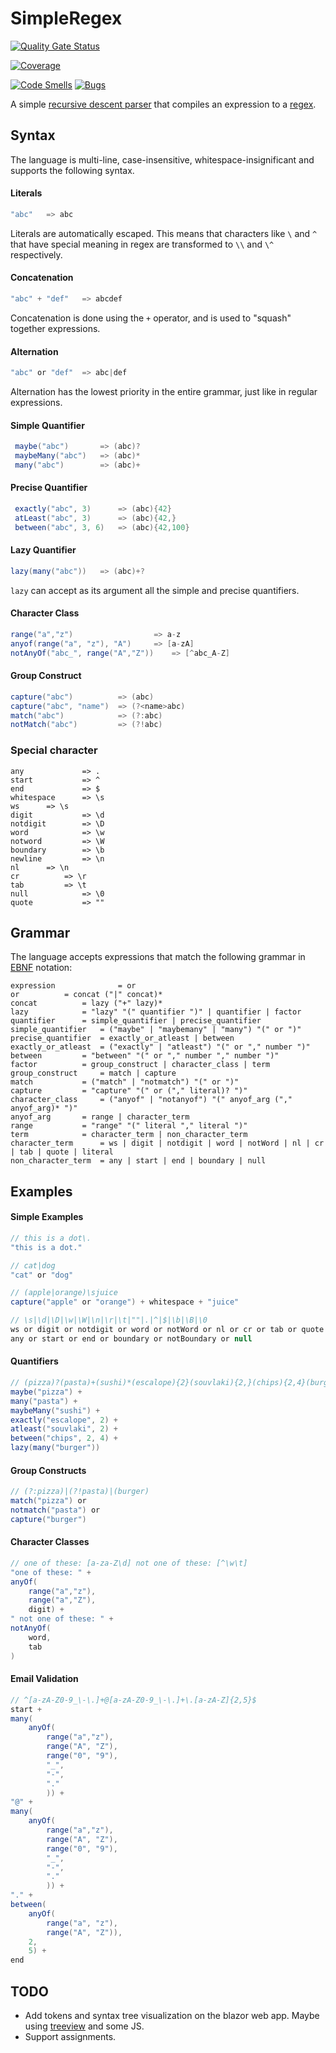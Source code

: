 # SimpleRegex

[![Quality Gate Status](https://sonarcloud.io/api/project_badges/measure?project=gregpedis_simpleregex&metric=alert_status)](https://sonarcloud.io/summary/new_code?id=gregpedis_simpleregex)

[![Coverage](https://sonarcloud.io/api/project_badges/measure?project=gregpedis_simpleregex&metric=coverage)](https://sonarcloud.io/summary/new_code?id=gregpedis_simpleregex)

[![Code Smells](https://sonarcloud.io/api/project_badges/measure?project=gregpedis_simpleregex&metric=code_smells)](https://sonarcloud.io/summary/new_code?id=gregpedis_simpleregex)
[![Bugs](https://sonarcloud.io/api/project_badges/measure?project=gregpedis_simpleregex&metric=bugs)](https://sonarcloud.io/summary/new_code?id=gregpedis_simpleregex)

A simple [recursive descent parser](https://en.wikipedia.org/wiki/Recursive_descent_parser) that compiles an expression to a [regex](https://en.wikipedia.org/wiki/Regular_expression).

## Syntax

The language is multi-line, case-insensitive, whitespace-insignificant and supports the following syntax.

#### Literals

```csharp
"abc"   => abc
```

Literals are automatically escaped. This means that characters like `\` and `^` that have special meaning in regex are transformed to `\\` and `\^` respectively.

#### Concatenation

```csharp
"abc" + "def"   => abcdef
```

Concatenation is done using the `+` operator, and is used to "squash" together expressions.

#### Alternation

```csharp
"abc" or "def"  => abc|def
```

Alternation has the lowest priority in the entire grammar, just like in regular expressions.

#### Simple Quantifier

```csharp
 maybe("abc")       => (abc)?
 maybeMany("abc")   => (abc)*
 many("abc")        => (abc)+
 ```

#### Precise Quantifier

```csharp
 exactly("abc", 3)      => (abc){42}
 atLeast("abc", 3)      => (abc){42,}
 between("abc", 3, 6)   => (abc){42,100}
 ```

 #### Lazy Quantifier

```csharp
lazy(many("abc"))   => (abc)+?
```

`lazy` can accept as its argument all the simple and precise quantifiers.

#### Character Class

```csharp
range("a","z")		            => a-z
anyof(range("a", "z"), "A")	    => [a-zA]
notAnyOf("abc_", range("A","Z"))    => [^abc_A-Z]
```

#### Group Construct

```csharp
capture("abc")          => (abc)
capture("abc", "name")  => (?<name>abc)
match("abc")            => (?:abc)
notMatch("abc")         => (?!abc)
```

### Special character

```
any             => .
start           => ^
end             => $
whitespace      => \s
ws		=> \s
digit	        => \d
notdigit        => \D
word	        => \w
notword         => \W
boundary        => \b
newline	        => \n
nl		=> \n
cr	        => \r
tab	        => \t
null	        => \0
quote	        => ""
```

## Grammar

The language accepts expressions that match the following grammar in [EBNF](https://en.wikipedia.org/wiki/Extended_Backus%E2%80%93Naur_form) notation:

```ebnf
expression              = or
or			= concat ("|" concat)*
concat			= lazy ("+" lazy)*
lazy			= "lazy" "(" quantifier ")" | quantifier | factor
quantifier		= simple_quantifier | precise_quantifier
simple_quantifier	= ("maybe" | "maybemany" | "many") "(" or ")"
precise_quantifier	= exactly_or_atleast | between
exactly_or_atleast	= ("exactly" | "atleast") "(" or "," number ")"
between			= "between" "(" or "," number "," number ")"
factor			= group_construct | character_class | term
group_construct		= match | capture
match			= ("match" | "notmatch") "(" or ")"
capture			= "capture" "(" or ("," literal)? ")"
character_class		= ("anyof" | "notanyof") "(" anyof_arg ("," anyof_arg)* ")"
anyof_arg		= range | character_term
range			= "range" "(" literal "," literal ")"
term			= character_term | non_character_term
character_term		= ws | digit | notdigit | word | notWord | nl | cr | tab | quote | literal
non_character_term	= any | start | end | boundary | null
```

## Examples

#### Simple Examples

```csharp
// this is a dot\.
"this is a dot."

// cat|dog
"cat" or "dog"

// (apple|orange)\sjuice
capture("apple" or "orange") + whitespace + "juice"

// \s|\d|\D|\w|\W|\n|\r|\t|""|.|^|$|\b|\B|\0
ws or digit or notdigit or word or notWord or nl or cr or tab or quote or
any or start or end or boundary or notBoundary or null
```

#### Quantifiers

```csharp
// (pizza)?(pasta)+(sushi)*(escalope){2}(souvlaki){2,}(chips){2,4}(burger)+?
maybe("pizza") +
many("pasta") +
maybeMany("sushi") +
exactly("escalope", 2) +
atleast("souvlaki", 2) +
between("chips", 2, 4) +
lazy(many("burger"))
```

#### Group Constructs

```csharp
// (?:pizza)|(?!pasta)|(burger)
match("pizza") or
notmatch("pasta") or
capture("burger")
```

#### Character Classes

```csharp
// one of these: [a-za-Z\d] not one of these: [^\w\t]
"one of these: " +
anyOf(
    range("a","z"),
    range("a","Z"),
    digit) +
" not one of these: " +
notAnyOf(
    word,
    tab
)
```

#### Email Validation

```csharp
// ^[a-zA-Z0-9_\-\.]+@[a-zA-Z0-9_\-\.]+\.[a-zA-Z]{2,5}$
start +
many(
    anyOf(
        range("a","z"),
        range("A", "Z"),
        range("0", "9"),
        "_",
        "-",
        "."
        )) +
"@" +
many(
    anyOf(
        range("a","z"),
        range("A", "Z"),
        range("0", "9"),
        "_",
        "-",
        "."
        )) +
"." +
between(
    anyOf(
        range("a", "z"),
        range("A", "Z")),
    2,
    5) +
end
```

## TODO

-  Add tokens and syntax tree visualization on the blazor web app. Maybe using [treeview](https://www.w3schools.com/howto/howto_js_treeview.asp) and some JS.
- Support assignments.
